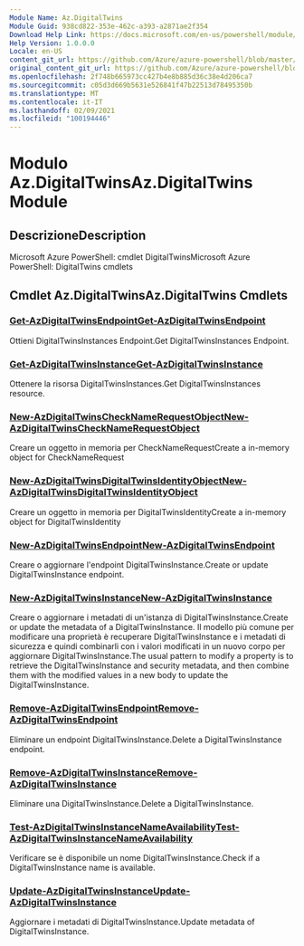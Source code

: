 ```yaml
---
Module Name: Az.DigitalTwins
Module Guid: 938cd822-353e-462c-a393-a2871ae2f354
Download Help Link: https://docs.microsoft.com/en-us/powershell/module/az.digitaltwins
Help Version: 1.0.0.0
Locale: en-US
content_git_url: https://github.com/Azure/azure-powershell/blob/master/src/DigitalTwins/help/Az.DigitalTwins.md
original_content_git_url: https://github.com/Azure/azure-powershell/blob/master/src/DigitalTwins/help/Az.DigitalTwins.md
ms.openlocfilehash: 2f748b665973cc427b4e8b885d36c38e4d206ca7
ms.sourcegitcommit: c05d3d669b5631e526841f47b22513d78495350b
ms.translationtype: MT
ms.contentlocale: it-IT
ms.lasthandoff: 02/09/2021
ms.locfileid: "100194446"
---
```

# <span data-ttu-id="eb290-101">Modulo Az.DigitalTwins</span><span class="sxs-lookup"><span data-stu-id="eb290-101">Az.DigitalTwins Module</span></span>
## <span data-ttu-id="eb290-102">Descrizione</span><span class="sxs-lookup"><span data-stu-id="eb290-102">Description</span></span>
<span data-ttu-id="eb290-103">Microsoft Azure PowerShell: cmdlet DigitalTwins</span><span class="sxs-lookup"><span data-stu-id="eb290-103">Microsoft Azure PowerShell: DigitalTwins cmdlets</span></span>

## <span data-ttu-id="eb290-104">Cmdlet Az.DigitalTwins</span><span class="sxs-lookup"><span data-stu-id="eb290-104">Az.DigitalTwins Cmdlets</span></span>
### [<span data-ttu-id="eb290-105">Get-AzDigitalTwinsEndpoint</span><span class="sxs-lookup"><span data-stu-id="eb290-105">Get-AzDigitalTwinsEndpoint</span></span>](Get-AzDigitalTwinsEndpoint.md)
<span data-ttu-id="eb290-106">Ottieni DigitalTwinsInstances Endpoint.</span><span class="sxs-lookup"><span data-stu-id="eb290-106">Get DigitalTwinsInstances Endpoint.</span></span>

### [<span data-ttu-id="eb290-107">Get-AzDigitalTwinsInstance</span><span class="sxs-lookup"><span data-stu-id="eb290-107">Get-AzDigitalTwinsInstance</span></span>](Get-AzDigitalTwinsInstance.md)
<span data-ttu-id="eb290-108">Ottenere la risorsa DigitalTwinsInstances.</span><span class="sxs-lookup"><span data-stu-id="eb290-108">Get DigitalTwinsInstances resource.</span></span>

### [<span data-ttu-id="eb290-109">New-AzDigitalTwinsCheckNameRequestObject</span><span class="sxs-lookup"><span data-stu-id="eb290-109">New-AzDigitalTwinsCheckNameRequestObject</span></span>](New-AzDigitalTwinsCheckNameRequestObject.md)
<span data-ttu-id="eb290-110">Creare un oggetto in memoria per CheckNameRequest</span><span class="sxs-lookup"><span data-stu-id="eb290-110">Create a in-memory object for CheckNameRequest</span></span>

### [<span data-ttu-id="eb290-111">New-AzDigitalTwinsDigitalTwinsIdentityObject</span><span class="sxs-lookup"><span data-stu-id="eb290-111">New-AzDigitalTwinsDigitalTwinsIdentityObject</span></span>](New-AzDigitalTwinsDigitalTwinsIdentityObject.md)
<span data-ttu-id="eb290-112">Creare un oggetto in memoria per DigitalTwinsIdentity</span><span class="sxs-lookup"><span data-stu-id="eb290-112">Create a in-memory object for DigitalTwinsIdentity</span></span>

### [<span data-ttu-id="eb290-113">New-AzDigitalTwinsEndpoint</span><span class="sxs-lookup"><span data-stu-id="eb290-113">New-AzDigitalTwinsEndpoint</span></span>](New-AzDigitalTwinsEndpoint.md)
<span data-ttu-id="eb290-114">Creare o aggiornare l'endpoint DigitalTwinsInstance.</span><span class="sxs-lookup"><span data-stu-id="eb290-114">Create or update DigitalTwinsInstance endpoint.</span></span>

### [<span data-ttu-id="eb290-115">New-AzDigitalTwinsInstance</span><span class="sxs-lookup"><span data-stu-id="eb290-115">New-AzDigitalTwinsInstance</span></span>](New-AzDigitalTwinsInstance.md)
<span data-ttu-id="eb290-116">Creare o aggiornare i metadati di un'istanza di DigitalTwinsInstance.</span><span class="sxs-lookup"><span data-stu-id="eb290-116">Create or update the metadata of a DigitalTwinsInstance.</span></span>
<span data-ttu-id="eb290-117">Il modello più comune per modificare una proprietà è recuperare DigitalTwinsInstance e i metadati di sicurezza e quindi combinarli con i valori modificati in un nuovo corpo per aggiornare DigitalTwinsInstance.</span><span class="sxs-lookup"><span data-stu-id="eb290-117">The usual pattern to modify a property is to retrieve the DigitalTwinsInstance and security metadata, and then combine them with the modified values in a new body to update the DigitalTwinsInstance.</span></span>

### [<span data-ttu-id="eb290-118">Remove-AzDigitalTwinsEndpoint</span><span class="sxs-lookup"><span data-stu-id="eb290-118">Remove-AzDigitalTwinsEndpoint</span></span>](Remove-AzDigitalTwinsEndpoint.md)
<span data-ttu-id="eb290-119">Eliminare un endpoint DigitalTwinsInstance.</span><span class="sxs-lookup"><span data-stu-id="eb290-119">Delete a DigitalTwinsInstance endpoint.</span></span>

### [<span data-ttu-id="eb290-120">Remove-AzDigitalTwinsInstance</span><span class="sxs-lookup"><span data-stu-id="eb290-120">Remove-AzDigitalTwinsInstance</span></span>](Remove-AzDigitalTwinsInstance.md)
<span data-ttu-id="eb290-121">Eliminare una DigitalTwinsInstance.</span><span class="sxs-lookup"><span data-stu-id="eb290-121">Delete a DigitalTwinsInstance.</span></span>

### [<span data-ttu-id="eb290-122">Test-AzDigitalTwinsInstanceNameAvailability</span><span class="sxs-lookup"><span data-stu-id="eb290-122">Test-AzDigitalTwinsInstanceNameAvailability</span></span>](Test-AzDigitalTwinsInstanceNameAvailability.md)
<span data-ttu-id="eb290-123">Verificare se è disponibile un nome DigitalTwinsInstance.</span><span class="sxs-lookup"><span data-stu-id="eb290-123">Check if a DigitalTwinsInstance name is available.</span></span>

### [<span data-ttu-id="eb290-124">Update-AzDigitalTwinsInstance</span><span class="sxs-lookup"><span data-stu-id="eb290-124">Update-AzDigitalTwinsInstance</span></span>](Update-AzDigitalTwinsInstance.md)
<span data-ttu-id="eb290-125">Aggiornare i metadati di DigitalTwinsInstance.</span><span class="sxs-lookup"><span data-stu-id="eb290-125">Update metadata of DigitalTwinsInstance.</span></span>

